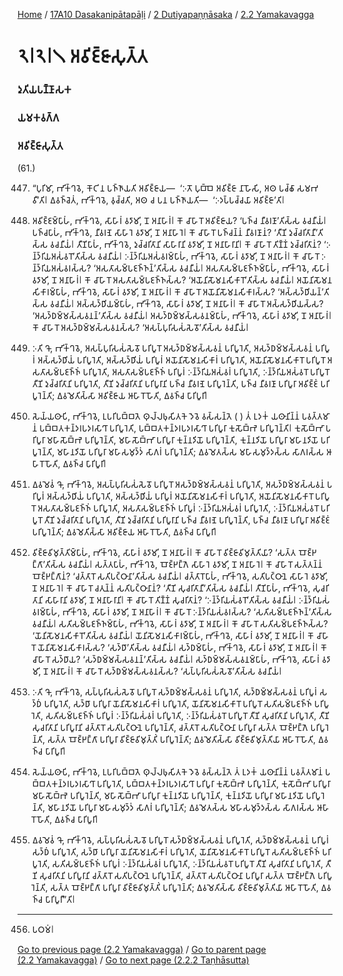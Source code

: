 
[Home](/) / [17A10 Dasakanipātapāḷi](/tipitaka/17A10.md) / [2 Dutiyapaṇṇāsaka](/tipitaka/17A10/2.md) / [2.2 Yamakavagga](/tipitaka/17A10/2/2.2.md)

# 𑁨𑁇𑁨𑁇𑁧 𑀅𑀯𑀺𑀚𑁆𑀚𑀸𑀲𑀼𑀢𑁆𑀢

### 𑀤𑀼𑀢𑀺𑀬𑀧𑀡𑁆𑀡𑀸𑀲𑀓

### 𑀬𑀫𑀓𑀯𑀕𑁆𑀕

### 𑀅𑀯𑀺𑀚𑁆𑀚𑀸𑀲𑀼𑀢𑁆𑀢

(61.)

447. “𑀧𑀼𑀭𑀺𑀫𑀸, 𑀪𑀺𑀓𑁆𑀔𑀯𑁂, 𑀓𑁄𑀝𑀺 𑀦 𑀧𑀜𑁆𑀜𑀸𑀬𑀢𑀺 𑀅𑀯𑀺𑀚𑁆𑀚𑀸𑀬—  ‘𑀇𑀢𑁄 𑀧𑀼𑀩𑁆𑀩𑁂 𑀅𑀯𑀺𑀚𑁆𑀚𑀸 𑀦𑀸𑀳𑁄𑀲𑀺, 𑀅𑀣 𑀧𑀘𑁆𑀙𑀸 𑀲𑀫𑀪𑀯𑀻’𑀢𑀺𑁇 𑀏𑀯𑀜𑁆𑀘𑁂𑀢𑀁, 𑀪𑀺𑀓𑁆𑀔𑀯𑁂, 𑀯𑀼𑀘𑁆𑀘𑀢𑀺, 𑀅𑀣 𑀘 𑀧𑀦 𑀧𑀜𑁆𑀜𑀸𑀬𑀢𑀺—  ‘𑀇𑀤𑀧𑁆𑀧𑀘𑁆𑀘𑀬𑀸 𑀅𑀯𑀺𑀚𑁆𑀚𑀸’𑀢𑀺𑁇

448. 𑀅𑀯𑀺𑀚𑁆𑀚𑀫𑁆𑀧𑀸𑀳𑀁, 𑀪𑀺𑀓𑁆𑀔𑀯𑁂, 𑀲𑀸𑀳𑀸𑀭𑀁 𑀯𑀤𑀸𑀫𑀺, 𑀦𑁄 𑀅𑀦𑀸𑀳𑀸𑀭𑀁𑁇 𑀓𑁄 𑀘𑀸𑀳𑀸𑀭𑁄 𑀅𑀯𑀺𑀚𑁆𑀚𑀸𑀬? ‘𑀧𑀜𑁆𑀘 𑀦𑀻𑀯𑀭𑀡𑀸’𑀢𑀺𑀲𑁆𑀲 𑀯𑀘𑀦𑀻𑀬𑀁𑁇 𑀧𑀜𑁆𑀘𑀧𑀸𑀳𑀁, 𑀪𑀺𑀓𑁆𑀔𑀯𑁂, 𑀦𑀻𑀯𑀭𑀡𑁂 𑀲𑀸𑀳𑀸𑀭𑁂 𑀯𑀤𑀸𑀫𑀺, 𑀦𑁄 𑀅𑀦𑀸𑀳𑀸𑀭𑁂𑁇 𑀓𑁄 𑀘𑀸𑀳𑀸𑀭𑁄 𑀧𑀜𑁆𑀘𑀦𑁆𑀦𑀁 𑀦𑀻𑀯𑀭𑀡𑀸𑀦𑀁? ‘𑀢𑀻𑀡𑀺 𑀤𑀼𑀘𑁆𑀘𑀭𑀺𑀢𑀸𑀦𑀻’𑀢𑀺𑀲𑁆𑀲 𑀯𑀘𑀦𑀻𑀬𑀁𑁇 𑀢𑀻𑀡𑀺𑀧𑀸𑀳𑀁, 𑀪𑀺𑀓𑁆𑀔𑀯𑁂, 𑀤𑀼𑀘𑁆𑀘𑀭𑀺𑀢𑀸𑀦𑀺 𑀲𑀸𑀳𑀸𑀭𑀸𑀦𑀺 𑀯𑀤𑀸𑀫𑀺, 𑀦𑁄 𑀅𑀦𑀸𑀳𑀸𑀭𑀸𑀦𑀺𑁇 𑀓𑁄 𑀘𑀸𑀳𑀸𑀭𑁄 𑀢𑀺𑀡𑁆𑀡𑀁 𑀤𑀼𑀘𑁆𑀘𑀭𑀺𑀢𑀸𑀦𑀁? ‘𑀇𑀦𑁆𑀤𑁆𑀭𑀺𑀬𑀅𑀲𑀁𑀯𑀭𑁄’𑀢𑀺𑀲𑁆𑀲 𑀯𑀘𑀦𑀻𑀬𑀁𑁇 𑀇𑀦𑁆𑀤𑁆𑀭𑀺𑀬𑀅𑀲𑀁𑀯𑀭𑀫𑁆𑀧𑀸𑀳𑀁, 𑀪𑀺𑀓𑁆𑀔𑀯𑁂, 𑀲𑀸𑀳𑀸𑀭𑀁 𑀯𑀤𑀸𑀫𑀺, 𑀦𑁄 𑀅𑀦𑀸𑀳𑀸𑀭𑀁𑁇 𑀓𑁄 𑀘𑀸𑀳𑀸𑀭𑁄 𑀇𑀦𑁆𑀤𑁆𑀭𑀺𑀬𑀅𑀲𑀁𑀯𑀭𑀲𑁆𑀲? ‘𑀅𑀲𑀢𑀸𑀲𑀫𑁆𑀧𑀚𑀜𑁆𑀜𑀦𑁆’𑀢𑀺𑀲𑁆𑀲 𑀯𑀘𑀦𑀻𑀬𑀁𑁇 𑀅𑀲𑀢𑀸𑀲𑀫𑁆𑀧𑀚𑀜𑁆𑀜𑀫𑁆𑀧𑀸𑀳𑀁, 𑀪𑀺𑀓𑁆𑀔𑀯𑁂, 𑀲𑀸𑀳𑀸𑀭𑀁 𑀯𑀤𑀸𑀫𑀺, 𑀦𑁄 𑀅𑀦𑀸𑀳𑀸𑀭𑀁𑁇 𑀓𑁄 𑀘𑀸𑀳𑀸𑀭𑁄 𑀅𑀲𑀢𑀸𑀲𑀫𑁆𑀧𑀚𑀜𑁆𑀜𑀲𑁆𑀲? ‘𑀅𑀬𑁄𑀦𑀺𑀲𑁄𑀫𑀦𑀲𑀺𑀓𑀸𑀭𑁄’𑀢𑀺𑀲𑁆𑀲 𑀯𑀘𑀦𑀻𑀬𑀁𑁇 𑀅𑀬𑁄𑀦𑀺𑀲𑁄𑀫𑀦𑀲𑀺𑀓𑀸𑀭𑀫𑁆𑀧𑀸𑀳𑀁, 𑀪𑀺𑀓𑁆𑀔𑀯𑁂, 𑀲𑀸𑀳𑀸𑀭𑀁 𑀯𑀤𑀸𑀫𑀺, 𑀦𑁄 𑀅𑀦𑀸𑀳𑀸𑀭𑀁𑁇 𑀓𑁄 𑀘𑀸𑀳𑀸𑀭𑁄 𑀅𑀬𑁄𑀦𑀺𑀲𑁄𑀫𑀦𑀲𑀺𑀓𑀸𑀭𑀲𑁆𑀲? ‘𑀅𑀲𑁆𑀲𑀤𑁆𑀥𑀺𑀬𑀦𑁆’𑀢𑀺𑀲𑁆𑀲 𑀯𑀘𑀦𑀻𑀬𑀁𑁇 𑀅𑀲𑁆𑀲𑀤𑁆𑀥𑀺𑀬𑀫𑁆𑀧𑀸𑀳𑀁, 𑀪𑀺𑀓𑁆𑀔𑀯𑁂, 𑀲𑀸𑀳𑀸𑀭𑀁 𑀯𑀤𑀸𑀫𑀺, 𑀦𑁄 𑀅𑀦𑀸𑀳𑀸𑀭𑀁𑁇 𑀓𑁄 𑀘𑀸𑀳𑀸𑀭𑁄 𑀅𑀲𑁆𑀲𑀤𑁆𑀥𑀺𑀬𑀲𑁆𑀲? ‘𑀅𑀲𑀤𑁆𑀥𑀫𑁆𑀫𑀲𑁆𑀲𑀯𑀦𑀦𑁆’𑀢𑀺𑀲𑁆𑀲 𑀯𑀘𑀦𑀻𑀬𑀁𑁇 𑀅𑀲𑀤𑁆𑀥𑀫𑁆𑀫𑀲𑁆𑀲𑀯𑀦𑀫𑁆𑀧𑀸𑀳𑀁, 𑀪𑀺𑀓𑁆𑀔𑀯𑁂, 𑀲𑀸𑀳𑀸𑀭𑀁 𑀯𑀤𑀸𑀫𑀺, 𑀦𑁄 𑀅𑀦𑀸𑀳𑀸𑀭𑀁𑁇 𑀓𑁄 𑀘𑀸𑀳𑀸𑀭𑁄 𑀅𑀲𑀤𑁆𑀥𑀫𑁆𑀫𑀲𑁆𑀲𑀯𑀦𑀲𑁆𑀲? ‘𑀅𑀲𑀧𑁆𑀧𑀼𑀭𑀺𑀲𑀲𑀁𑀲𑁂𑀯𑁄’𑀢𑀺𑀲𑁆𑀲 𑀯𑀘𑀦𑀻𑀬𑀁𑁇

449. 𑀇𑀢𑀺 𑀔𑁄, 𑀪𑀺𑀓𑁆𑀔𑀯𑁂, 𑀅𑀲𑀧𑁆𑀧𑀼𑀭𑀺𑀲𑀲𑀁𑀲𑁂𑀯𑁄 𑀧𑀭𑀺𑀧𑀽𑀭𑁄 𑀅𑀲𑀤𑁆𑀥𑀫𑁆𑀫𑀲𑁆𑀲𑀯𑀦𑀁 𑀧𑀭𑀺𑀧𑀽𑀭𑁂𑀢𑀺, 𑀅𑀲𑀤𑁆𑀥𑀫𑁆𑀫𑀲𑁆𑀲𑀯𑀦𑀁 𑀧𑀭𑀺𑀧𑀽𑀭𑀁 𑀅𑀲𑁆𑀲𑀤𑁆𑀥𑀺𑀬𑀁 𑀧𑀭𑀺𑀧𑀽𑀭𑁂𑀢𑀺, 𑀅𑀲𑁆𑀲𑀤𑁆𑀥𑀺𑀬𑀁 𑀧𑀭𑀺𑀧𑀽𑀭𑀁 𑀅𑀬𑁄𑀦𑀺𑀲𑁄𑀫𑀦𑀲𑀺𑀓𑀸𑀭𑀁 𑀧𑀭𑀺𑀧𑀽𑀭𑁂𑀢𑀺, 𑀅𑀬𑁄𑀦𑀺𑀲𑁄𑀫𑀦𑀲𑀺𑀓𑀸𑀭𑁄 𑀧𑀭𑀺𑀧𑀽𑀭𑁄 𑀅𑀲𑀢𑀸𑀲𑀫𑁆𑀧𑀚𑀜𑁆𑀜𑀁 𑀧𑀭𑀺𑀧𑀽𑀭𑁂𑀢𑀺, 𑀅𑀲𑀢𑀸𑀲𑀫𑁆𑀧𑀚𑀜𑁆𑀜𑀁 𑀧𑀭𑀺𑀧𑀽𑀭𑀁 𑀇𑀦𑁆𑀤𑁆𑀭𑀺𑀬𑀅𑀲𑀁𑀯𑀭𑀁 𑀧𑀭𑀺𑀧𑀽𑀭𑁂𑀢𑀺, 𑀇𑀦𑁆𑀤𑁆𑀭𑀺𑀬𑀅𑀲𑀁𑀯𑀭𑁄 𑀧𑀭𑀺𑀧𑀽𑀭𑁄 𑀢𑀻𑀡𑀺 𑀤𑀼𑀘𑁆𑀘𑀭𑀺𑀢𑀸𑀦𑀺 𑀧𑀭𑀺𑀧𑀽𑀭𑁂𑀢𑀺, 𑀢𑀻𑀡𑀺 𑀤𑀼𑀘𑁆𑀘𑀭𑀺𑀢𑀸𑀦𑀺 𑀧𑀭𑀺𑀧𑀽𑀭𑀸𑀦𑀺 𑀧𑀜𑁆𑀘 𑀦𑀻𑀯𑀭𑀡𑁂 𑀧𑀭𑀺𑀧𑀽𑀭𑁂𑀦𑁆𑀢𑀺, 𑀧𑀜𑁆𑀘 𑀦𑀻𑀯𑀭𑀡𑀸 𑀧𑀭𑀺𑀧𑀽𑀭𑀸 𑀅𑀯𑀺𑀚𑁆𑀚𑀁 𑀧𑀭𑀺𑀧𑀽𑀭𑁂𑀦𑁆𑀢𑀺; 𑀏𑀯𑀫𑁂𑀢𑀺𑀲𑁆𑀲𑀸 𑀅𑀯𑀺𑀚𑁆𑀚𑀸𑀬 𑀆𑀳𑀸𑀭𑁄 𑀳𑁄𑀢𑀺, 𑀏𑀯𑀜𑁆𑀘 𑀧𑀸𑀭𑀺𑀧𑀽𑀭𑀺𑁇

450. 𑀲𑁂𑀬𑁆𑀬𑀣𑀸𑀧𑀺, 𑀪𑀺𑀓𑁆𑀔𑀯𑁂, 𑀉𑀧𑀭𑀺𑀧𑀩𑁆𑀩𑀢𑁂 𑀣𑀼𑀮𑁆𑀮𑀨𑀼𑀲𑀺𑀢𑀓𑁂 𑀤𑁂𑀯𑁂 𑀯𑀲𑁆𑀲𑀦𑁆𑀢𑁂 ( ) 𑀢𑀁 𑀉𑀤𑀓𑀁 𑀬𑀣𑀸𑀦𑀺𑀦𑁆𑀦𑀁 𑀧𑀯𑀢𑁆𑀢𑀫𑀸𑀦𑀁 𑀧𑀩𑁆𑀩𑀢𑀓𑀦𑁆𑀤𑀭𑀧𑀤𑀭𑀲𑀸𑀔𑀸 𑀧𑀭𑀺𑀧𑀽𑀭𑁂𑀢𑀺, 𑀧𑀩𑁆𑀩𑀢𑀓𑀦𑁆𑀤𑀭𑀧𑀤𑀭𑀲𑀸𑀔𑀸 𑀧𑀭𑀺𑀧𑀽𑀭𑀸 𑀓𑀼𑀲𑁄𑀩𑁆𑀪𑁂 𑀧𑀭𑀺𑀧𑀽𑀭𑁂𑀦𑁆𑀢𑀺𑁇 𑀓𑀼𑀲𑁄𑀩𑁆𑀪𑀸 𑀧𑀭𑀺𑀧𑀽𑀭𑀸 𑀫𑀳𑀸𑀲𑁄𑀩𑁆𑀪𑁂 𑀧𑀭𑀺𑀧𑀽𑀭𑁂𑀦𑁆𑀢𑀺, 𑀫𑀳𑀸𑀲𑁄𑀩𑁆𑀪𑀸 𑀧𑀭𑀺𑀧𑀽𑀭𑀸 𑀓𑀼𑀦𑁆𑀦𑀤𑀺𑀬𑁄 𑀧𑀭𑀺𑀧𑀽𑀭𑁂𑀦𑁆𑀢𑀺, 𑀓𑀼𑀦𑁆𑀦𑀤𑀺𑀬𑁄 𑀧𑀭𑀺𑀧𑀽𑀭𑀸 𑀫𑀳𑀸𑀦𑀤𑀺𑀬𑁄 𑀧𑀭𑀺𑀧𑀽𑀭𑁂𑀦𑁆𑀢𑀺, 𑀫𑀳𑀸𑀦𑀤𑀺𑀬𑁄 𑀧𑀭𑀺𑀧𑀽𑀭𑀸 𑀫𑀳𑀸𑀲𑀫𑀼𑀤𑁆𑀤𑀁 𑀲𑀸𑀕𑀭𑀁 𑀧𑀭𑀺𑀧𑀽𑀭𑁂𑀦𑁆𑀢𑀺; 𑀏𑀯𑀫𑁂𑀢𑀲𑁆𑀲 𑀫𑀳𑀸𑀲𑀫𑀼𑀤𑁆𑀤𑀲𑁆𑀲 𑀲𑀸𑀕𑀭𑀲𑁆𑀲 𑀆𑀳𑀸𑀭𑁄 𑀳𑁄𑀢𑀺, 𑀏𑀯𑀜𑁆𑀘 𑀧𑀸𑀭𑀺𑀧𑀽𑀭𑀺𑁇

451. 𑀏𑀯𑀫𑁂𑀯𑀁 𑀔𑁄, 𑀪𑀺𑀓𑁆𑀔𑀯𑁂, 𑀅𑀲𑀧𑁆𑀧𑀼𑀭𑀺𑀲𑀲𑀁𑀲𑁂𑀯𑁄 𑀧𑀭𑀺𑀧𑀽𑀭𑁄 𑀅𑀲𑀤𑁆𑀥𑀫𑁆𑀫𑀲𑁆𑀲𑀯𑀦𑀁 𑀧𑀭𑀺𑀧𑀽𑀭𑁂𑀢𑀺, 𑀅𑀲𑀤𑁆𑀥𑀫𑁆𑀫𑀲𑁆𑀲𑀯𑀦𑀁 𑀧𑀭𑀺𑀧𑀽𑀭𑀁 𑀅𑀲𑁆𑀲𑀤𑁆𑀥𑀺𑀬𑀁 𑀧𑀭𑀺𑀧𑀽𑀭𑁂𑀢𑀺, 𑀅𑀲𑁆𑀲𑀤𑁆𑀥𑀺𑀬𑀁 𑀧𑀭𑀺𑀧𑀽𑀭𑀁 𑀅𑀬𑁄𑀦𑀺𑀲𑁄𑀫𑀦𑀲𑀺𑀓𑀸𑀭𑀁 𑀧𑀭𑀺𑀧𑀽𑀭𑁂𑀢𑀺, 𑀅𑀬𑁄𑀦𑀺𑀲𑁄𑀫𑀦𑀲𑀺𑀓𑀸𑀭𑁄 𑀧𑀭𑀺𑀧𑀽𑀭𑁄 𑀅𑀲𑀢𑀸𑀲𑀫𑁆𑀧𑀚𑀜𑁆𑀜𑀁 𑀧𑀭𑀺𑀧𑀽𑀭𑁂𑀢𑀺, 𑀅𑀲𑀢𑀸𑀲𑀫𑁆𑀧𑀚𑀜𑁆𑀜𑀁 𑀧𑀭𑀺𑀧𑀽𑀭𑀁 𑀇𑀦𑁆𑀤𑁆𑀭𑀺𑀬𑀅𑀲𑀁𑀯𑀭𑀁 𑀧𑀭𑀺𑀧𑀽𑀭𑁂𑀢𑀺, 𑀇𑀦𑁆𑀤𑁆𑀭𑀺𑀬𑀅𑀲𑀁𑀯𑀭𑁄 𑀧𑀭𑀺𑀧𑀽𑀭𑁄 𑀢𑀻𑀡𑀺 𑀤𑀼𑀘𑁆𑀘𑀭𑀺𑀢𑀸𑀦𑀺 𑀧𑀭𑀺𑀧𑀽𑀭𑁂𑀢𑀺, 𑀢𑀻𑀡𑀺 𑀤𑀼𑀘𑁆𑀘𑀭𑀺𑀢𑀸𑀦𑀺 𑀧𑀭𑀺𑀧𑀽𑀭𑀸𑀦𑀺 𑀧𑀜𑁆𑀘 𑀦𑀻𑀯𑀭𑀡𑁂 𑀧𑀭𑀺𑀧𑀽𑀭𑁂𑀦𑁆𑀢𑀺, 𑀧𑀜𑁆𑀘 𑀦𑀻𑀯𑀭𑀡𑀸 𑀧𑀭𑀺𑀧𑀽𑀭𑀸 𑀅𑀯𑀺𑀚𑁆𑀚𑀁 𑀧𑀭𑀺𑀧𑀽𑀭𑁂𑀦𑁆𑀢𑀺; 𑀏𑀯𑀫𑁂𑀢𑀺𑀲𑁆𑀲𑀸 𑀅𑀯𑀺𑀚𑁆𑀚𑀸𑀬 𑀆𑀳𑀸𑀭𑁄 𑀳𑁄𑀢𑀺, 𑀏𑀯𑀜𑁆𑀘 𑀧𑀸𑀭𑀺𑀧𑀽𑀭𑀺𑁇

452. 𑀯𑀺𑀚𑁆𑀚𑀸𑀯𑀺𑀫𑀼𑀢𑁆𑀢𑀺𑀫𑁆𑀧𑀸𑀳𑀁, 𑀪𑀺𑀓𑁆𑀔𑀯𑁂, 𑀲𑀸𑀳𑀸𑀭𑀁 𑀯𑀤𑀸𑀫𑀺, 𑀦𑁄 𑀅𑀦𑀸𑀳𑀸𑀭𑀁𑁇 𑀓𑁄 𑀘𑀸𑀳𑀸𑀭𑁄 𑀯𑀺𑀚𑁆𑀚𑀸𑀯𑀺𑀫𑀼𑀢𑁆𑀢𑀺𑀬𑀸? ‘𑀲𑀢𑁆𑀢 𑀩𑁄𑀚𑁆𑀛𑀗𑁆𑀕𑀸’𑀢𑀺𑀲𑁆𑀲 𑀯𑀘𑀦𑀻𑀬𑀁𑁇 𑀲𑀢𑁆𑀢𑀧𑀸𑀳𑀁, 𑀪𑀺𑀓𑁆𑀔𑀯𑁂, 𑀩𑁄𑀚𑁆𑀛𑀗𑁆𑀕𑁂 𑀲𑀸𑀳𑀸𑀭𑁂 𑀯𑀤𑀸𑀫𑀺, 𑀦𑁄 𑀅𑀦𑀸𑀳𑀸𑀭𑁂𑁇 𑀓𑁄 𑀘𑀸𑀳𑀸𑀭𑁄 𑀲𑀢𑁆𑀢𑀦𑁆𑀦𑀁 𑀩𑁄𑀚𑁆𑀛𑀗𑁆𑀕𑀸𑀦𑀁? ‘𑀘𑀢𑁆𑀢𑀸𑀭𑁄 𑀲𑀢𑀺𑀧𑀝𑁆𑀞𑀸𑀦𑀸’𑀢𑀺𑀲𑁆𑀲 𑀯𑀘𑀦𑀻𑀬𑀁𑁇 𑀘𑀢𑁆𑀢𑀸𑀭𑁄𑀧𑀸𑀳𑀁, 𑀪𑀺𑀓𑁆𑀔𑀯𑁂, 𑀲𑀢𑀺𑀧𑀝𑁆𑀞𑀸𑀦𑁂 𑀲𑀸𑀳𑀸𑀭𑁂 𑀯𑀤𑀸𑀫𑀺, 𑀦𑁄 𑀅𑀦𑀸𑀳𑀸𑀭𑁂𑁇 𑀓𑁄 𑀘𑀸𑀳𑀸𑀭𑁄 𑀘𑀢𑀼𑀦𑁆𑀦𑀁 𑀲𑀢𑀺𑀧𑀝𑁆𑀞𑀸𑀦𑀸𑀦𑀁? ‘𑀢𑀻𑀡𑀺 𑀲𑀼𑀘𑀭𑀺𑀢𑀸𑀦𑀻’𑀢𑀺𑀲𑁆𑀲 𑀯𑀘𑀦𑀻𑀬𑀁𑁇 𑀢𑀻𑀡𑀺𑀧𑀸𑀳𑀁, 𑀪𑀺𑀓𑁆𑀔𑀯𑁂, 𑀲𑀼𑀘𑀭𑀺𑀢𑀸𑀦𑀺 𑀲𑀸𑀳𑀸𑀭𑀸𑀦𑀺 𑀯𑀤𑀸𑀫𑀺, 𑀦𑁄 𑀅𑀦𑀸𑀳𑀸𑀭𑀸𑀦𑀺𑁇 𑀓𑁄 𑀘𑀸𑀳𑀸𑀭𑁄 𑀢𑀺𑀡𑁆𑀡𑀁 𑀲𑀼𑀘𑀭𑀺𑀢𑀸𑀦𑀁? ‘𑀇𑀦𑁆𑀤𑁆𑀭𑀺𑀬𑀲𑀁𑀯𑀭𑁄’𑀢𑀺𑀲𑁆𑀲 𑀯𑀘𑀦𑀻𑀬𑀁𑁇 𑀇𑀦𑁆𑀤𑁆𑀭𑀺𑀬𑀲𑀁𑀯𑀭𑀫𑁆𑀧𑀸𑀳𑀁, 𑀪𑀺𑀓𑁆𑀔𑀯𑁂, 𑀲𑀸𑀳𑀸𑀭𑀁 𑀯𑀤𑀸𑀫𑀺, 𑀦𑁄 𑀅𑀦𑀸𑀳𑀸𑀭𑀁𑁇 𑀓𑁄 𑀘𑀸𑀳𑀸𑀭𑁄 𑀇𑀦𑁆𑀤𑁆𑀭𑀺𑀬𑀲𑀁𑀯𑀭𑀲𑁆𑀲? ‘𑀲𑀢𑀺𑀲𑀫𑁆𑀧𑀚𑀜𑁆𑀜𑀦𑁆’𑀢𑀺𑀲𑁆𑀲 𑀯𑀘𑀦𑀻𑀬𑀁𑁇 𑀲𑀢𑀺𑀲𑀫𑁆𑀧𑀚𑀜𑁆𑀜𑀫𑁆𑀧𑀸𑀳𑀁, 𑀪𑀺𑀓𑁆𑀔𑀯𑁂, 𑀲𑀸𑀳𑀸𑀭𑀁 𑀯𑀤𑀸𑀫𑀺, 𑀦𑁄 𑀅𑀦𑀸𑀳𑀸𑀭𑀁𑁇 𑀓𑁄 𑀘𑀸𑀳𑀸𑀭𑁄 𑀲𑀢𑀺𑀲𑀫𑁆𑀧𑀚𑀜𑁆𑀜𑀲𑁆𑀲? ‘𑀬𑁄𑀦𑀺𑀲𑁄𑀫𑀦𑀲𑀺𑀓𑀸𑀭𑁄’𑀢𑀺𑀲𑁆𑀲 𑀯𑀘𑀦𑀻𑀬𑀁𑁇 𑀬𑁄𑀦𑀺𑀲𑁄𑀫𑀦𑀲𑀺𑀓𑀸𑀭𑀫𑁆𑀧𑀸𑀳𑀁, 𑀪𑀺𑀓𑁆𑀔𑀯𑁂, 𑀲𑀸𑀳𑀸𑀭𑀁 𑀯𑀤𑀸𑀫𑀺, 𑀦𑁄 𑀅𑀦𑀸𑀳𑀸𑀭𑀁𑁇 𑀓𑁄 𑀘𑀸𑀳𑀸𑀭𑁄 𑀬𑁄𑀦𑀺𑀲𑁄𑀫𑀦𑀲𑀺𑀓𑀸𑀭𑀲𑁆𑀲? ‘𑀲𑀤𑁆𑀥𑀸’𑀢𑀺𑀲𑁆𑀲 𑀯𑀘𑀦𑀻𑀬𑀁𑁇 𑀲𑀤𑁆𑀥𑀫𑁆𑀧𑀸𑀳𑀁, 𑀪𑀺𑀓𑁆𑀔𑀯𑁂, 𑀲𑀸𑀳𑀸𑀭𑀁 𑀯𑀤𑀸𑀫𑀺, 𑀦𑁄 𑀅𑀦𑀸𑀳𑀸𑀭𑀁𑁇 𑀓𑁄 𑀘𑀸𑀳𑀸𑀭𑁄 𑀲𑀤𑁆𑀥𑀸𑀬? ‘𑀲𑀤𑁆𑀥𑀫𑁆𑀫𑀲𑁆𑀲𑀯𑀦𑀦𑁆’𑀢𑀺𑀲𑁆𑀲 𑀯𑀘𑀦𑀻𑀬𑀁𑁇 𑀲𑀤𑁆𑀥𑀫𑁆𑀫𑀲𑁆𑀲𑀯𑀦𑀫𑁆𑀧𑀸𑀳𑀁, 𑀪𑀺𑀓𑁆𑀔𑀯𑁂, 𑀲𑀸𑀳𑀸𑀭𑀁 𑀯𑀤𑀸𑀫𑀺, 𑀦𑁄 𑀅𑀦𑀸𑀳𑀸𑀭𑀁𑁇 𑀓𑁄 𑀘𑀸𑀳𑀸𑀭𑁄 𑀲𑀤𑁆𑀥𑀫𑁆𑀫𑀲𑁆𑀲𑀯𑀦𑀲𑁆𑀲? ‘𑀲𑀧𑁆𑀧𑀼𑀭𑀺𑀲𑀲𑀁𑀲𑁂𑀯𑁄’𑀢𑀺𑀲𑁆𑀲 𑀯𑀘𑀦𑀻𑀬𑀁𑁇

453. 𑀇𑀢𑀺 𑀔𑁄, 𑀪𑀺𑀓𑁆𑀔𑀯𑁂, 𑀲𑀧𑁆𑀧𑀼𑀭𑀺𑀲𑀲𑀁𑀲𑁂𑀯𑁄 𑀧𑀭𑀺𑀧𑀽𑀭𑁄 𑀲𑀤𑁆𑀥𑀫𑁆𑀫𑀲𑁆𑀲𑀯𑀦𑀁 𑀧𑀭𑀺𑀧𑀽𑀭𑁂𑀢𑀺, 𑀲𑀤𑁆𑀥𑀫𑁆𑀫𑀲𑁆𑀲𑀯𑀦𑀁 𑀧𑀭𑀺𑀧𑀽𑀭𑀁 𑀲𑀤𑁆𑀥𑀁 𑀧𑀭𑀺𑀧𑀽𑀭𑁂𑀢𑀺, 𑀲𑀤𑁆𑀥𑀸 𑀧𑀭𑀺𑀧𑀽𑀭𑀸 𑀬𑁄𑀦𑀺𑀲𑁄𑀫𑀦𑀲𑀺𑀓𑀸𑀭𑀁 𑀧𑀭𑀺𑀧𑀽𑀭𑁂𑀢𑀺, 𑀬𑁄𑀦𑀺𑀲𑁄𑀫𑀦𑀲𑀺𑀓𑀸𑀭𑁄 𑀧𑀭𑀺𑀧𑀽𑀭𑁄 𑀲𑀢𑀺𑀲𑀫𑁆𑀧𑀚𑀜𑁆𑀜𑀁 𑀧𑀭𑀺𑀧𑀽𑀭𑁂𑀢𑀺, 𑀲𑀢𑀺𑀲𑀫𑁆𑀧𑀚𑀜𑁆𑀜𑀁 𑀧𑀭𑀺𑀧𑀽𑀭𑀁 𑀇𑀦𑁆𑀤𑁆𑀭𑀺𑀬𑀲𑀁𑀯𑀭𑀁 𑀧𑀭𑀺𑀧𑀽𑀭𑁂𑀢𑀺, 𑀇𑀦𑁆𑀤𑁆𑀭𑀺𑀬𑀲𑀁𑀯𑀭𑁄 𑀧𑀭𑀺𑀧𑀽𑀭𑁄 𑀢𑀻𑀡𑀺 𑀲𑀼𑀘𑀭𑀺𑀢𑀸𑀦𑀺 𑀧𑀭𑀺𑀧𑀽𑀭𑁂𑀢𑀺, 𑀢𑀻𑀡𑀺 𑀲𑀼𑀘𑀭𑀺𑀢𑀸𑀦𑀺 𑀧𑀭𑀺𑀧𑀽𑀭𑀸𑀦𑀺 𑀘𑀢𑁆𑀢𑀸𑀭𑁄 𑀲𑀢𑀺𑀧𑀝𑁆𑀞𑀸𑀦𑁂 𑀧𑀭𑀺𑀧𑀽𑀭𑁂𑀦𑁆𑀢𑀺, 𑀘𑀢𑁆𑀢𑀸𑀭𑁄 𑀲𑀢𑀺𑀧𑀝𑁆𑀞𑀸𑀦𑀸 𑀧𑀭𑀺𑀧𑀽𑀭𑀸 𑀲𑀢𑁆𑀢 𑀩𑁄𑀚𑁆𑀛𑀗𑁆𑀕𑁂 𑀧𑀭𑀺𑀧𑀽𑀭𑁂𑀦𑁆𑀢𑀺, 𑀲𑀢𑁆𑀢 𑀩𑁄𑀚𑁆𑀛𑀗𑁆𑀕𑀸 𑀧𑀭𑀺𑀧𑀽𑀭𑀸 𑀯𑀺𑀚𑁆𑀚𑀸𑀯𑀺𑀫𑀼𑀢𑁆𑀢𑀺𑀁 𑀧𑀭𑀺𑀧𑀽𑀭𑁂𑀦𑁆𑀢𑀺; 𑀏𑀯𑀫𑁂𑀢𑀺𑀲𑁆𑀲𑀸 𑀯𑀺𑀚𑁆𑀚𑀸𑀯𑀺𑀫𑀼𑀢𑁆𑀢𑀺𑀬𑀸 𑀆𑀳𑀸𑀭𑁄 𑀳𑁄𑀢𑀺, 𑀏𑀯𑀜𑁆𑀘 𑀧𑀸𑀭𑀺𑀧𑀽𑀭𑀺𑁇

454. 𑀲𑁂𑀬𑁆𑀬𑀣𑀸𑀧𑀺, 𑀪𑀺𑀓𑁆𑀔𑀯𑁂, 𑀉𑀧𑀭𑀺𑀧𑀩𑁆𑀩𑀢𑁂 𑀣𑀼𑀮𑁆𑀮𑀨𑀼𑀲𑀺𑀢𑀓𑁂 𑀤𑁂𑀯𑁂 𑀯𑀲𑁆𑀲𑀦𑁆𑀢𑁂 𑀢𑀁 𑀉𑀤𑀓𑀁 𑀬𑀣𑀸𑀦𑀺𑀦𑁆𑀦𑀁 𑀧𑀯𑀢𑁆𑀢𑀫𑀸𑀦𑀁 𑀧𑀩𑁆𑀩𑀢𑀓𑀦𑁆𑀤𑀭𑀧𑀤𑀭𑀲𑀸𑀔𑀸 𑀧𑀭𑀺𑀧𑀽𑀭𑁂𑀢𑀺, 𑀧𑀩𑁆𑀩𑀢𑀓𑀦𑁆𑀤𑀭𑀧𑀤𑀭𑀲𑀸𑀔𑀸 𑀧𑀭𑀺𑀧𑀽𑀭𑀸 𑀓𑀼𑀲𑁄𑀩𑁆𑀪𑁂 𑀧𑀭𑀺𑀧𑀽𑀭𑁂𑀦𑁆𑀢𑀺, 𑀓𑀼𑀲𑁄𑀩𑁆𑀪𑀸 𑀧𑀭𑀺𑀧𑀽𑀭𑀸 𑀫𑀳𑀸𑀲𑁄𑀩𑁆𑀪𑁂 𑀧𑀭𑀺𑀧𑀽𑀭𑁂𑀦𑁆𑀢𑀺, 𑀫𑀳𑀸𑀲𑁄𑀩𑁆𑀪𑀸 𑀧𑀭𑀺𑀧𑀽𑀭𑀸 𑀓𑀼𑀦𑁆𑀦𑀤𑀺𑀬𑁄 𑀧𑀭𑀺𑀧𑀽𑀭𑁂𑀦𑁆𑀢𑀺, 𑀓𑀼𑀦𑁆𑀦𑀤𑀺𑀬𑁄 𑀧𑀭𑀺𑀧𑀽𑀭𑀸 𑀫𑀳𑀸𑀦𑀤𑀺𑀬𑁄 𑀧𑀭𑀺𑀧𑀽𑀭𑁂𑀦𑁆𑀢𑀺, 𑀫𑀳𑀸𑀦𑀤𑀺𑀬𑁄 𑀧𑀭𑀺𑀧𑀽𑀭𑀸 𑀫𑀳𑀸𑀲𑀫𑀼𑀤𑁆𑀤𑀁 𑀲𑀸𑀕𑀭𑀁 𑀧𑀭𑀺𑀧𑀽𑀭𑁂𑀦𑁆𑀢𑀺; 𑀏𑀯𑀫𑁂𑀢𑀲𑁆𑀲 𑀫𑀳𑀸𑀲𑀫𑀼𑀤𑁆𑀤𑀲𑁆𑀲 𑀲𑀸𑀕𑀭𑀲𑁆𑀲 𑀆𑀳𑀸𑀭𑁄 𑀳𑁄𑀢𑀺, 𑀏𑀯𑀜𑁆𑀘 𑀧𑀸𑀭𑀺𑀧𑀽𑀭𑀺𑁇

455. 𑀏𑀯𑀫𑁂𑀯𑀁 𑀔𑁄, 𑀪𑀺𑀓𑁆𑀔𑀯𑁂, 𑀲𑀧𑁆𑀧𑀼𑀭𑀺𑀲𑀲𑀁𑀲𑁂𑀯𑁄 𑀧𑀭𑀺𑀧𑀽𑀭𑁄 𑀲𑀤𑁆𑀥𑀫𑁆𑀫𑀲𑁆𑀲𑀯𑀦𑀁 𑀧𑀭𑀺𑀧𑀽𑀭𑁂𑀢𑀺, 𑀲𑀤𑁆𑀥𑀫𑁆𑀫𑀲𑁆𑀲𑀯𑀦𑀁 𑀧𑀭𑀺𑀧𑀽𑀭𑀁 𑀲𑀤𑁆𑀥𑀁 𑀧𑀭𑀺𑀧𑀽𑀭𑁂𑀢𑀺, 𑀲𑀤𑁆𑀥𑀸 𑀧𑀭𑀺𑀧𑀽𑀭𑀸 𑀬𑁄𑀦𑀺𑀲𑁄𑀫𑀦𑀲𑀺𑀓𑀸𑀭𑀁 𑀧𑀭𑀺𑀧𑀽𑀭𑁂𑀢𑀺, 𑀬𑁄𑀦𑀺𑀲𑁄𑀫𑀦𑀲𑀺𑀓𑀸𑀭𑁄 𑀧𑀭𑀺𑀧𑀽𑀭𑁄 𑀲𑀢𑀺𑀲𑀫𑁆𑀧𑀚𑀜𑁆𑀜𑀁 𑀧𑀭𑀺𑀧𑀽𑀭𑁂𑀢𑀺, 𑀲𑀢𑀺𑀲𑀫𑁆𑀧𑀚𑀜𑁆𑀜𑀁 𑀧𑀭𑀺𑀧𑀽𑀭𑀁 𑀇𑀦𑁆𑀤𑁆𑀭𑀺𑀬𑀲𑀁𑀯𑀭𑀁 𑀧𑀭𑀺𑀧𑀽𑀭𑁂𑀢𑀺, 𑀇𑀦𑁆𑀤𑁆𑀭𑀺𑀬𑀲𑀁𑀯𑀭𑁄 𑀧𑀭𑀺𑀧𑀽𑀭𑁄 𑀢𑀻𑀡𑀺 𑀲𑀼𑀘𑀭𑀺𑀢𑀸𑀦𑀺 𑀧𑀭𑀺𑀧𑀽𑀭𑁂𑀢𑀺, 𑀢𑀻𑀡𑀺 𑀲𑀼𑀘𑀭𑀺𑀢𑀸𑀦𑀺 𑀧𑀭𑀺𑀧𑀽𑀭𑀸𑀦𑀺 𑀘𑀢𑁆𑀢𑀸𑀭𑁄 𑀲𑀢𑀺𑀧𑀝𑁆𑀞𑀸𑀦𑁂 𑀧𑀭𑀺𑀧𑀽𑀭𑁂𑀦𑁆𑀢𑀺, 𑀘𑀢𑁆𑀢𑀸𑀭𑁄 𑀲𑀢𑀺𑀧𑀝𑁆𑀞𑀸𑀦𑀸 𑀧𑀭𑀺𑀧𑀽𑀭𑀸 𑀲𑀢𑁆𑀢 𑀩𑁄𑀚𑁆𑀛𑀗𑁆𑀕𑁂 𑀧𑀭𑀺𑀧𑀽𑀭𑁂𑀦𑁆𑀢𑀺, 𑀲𑀢𑁆𑀢 𑀩𑁄𑀚𑁆𑀛𑀗𑁆𑀕𑀸 𑀧𑀭𑀺𑀧𑀽𑀭𑀸 𑀯𑀺𑀚𑁆𑀚𑀸𑀯𑀺𑀫𑀼𑀢𑁆𑀢𑀺𑀁 𑀧𑀭𑀺𑀧𑀽𑀭𑁂𑀦𑁆𑀢𑀺; 𑀏𑀯𑀫𑁂𑀢𑀺𑀲𑁆𑀲𑀸 𑀯𑀺𑀚𑁆𑀚𑀸𑀯𑀺𑀫𑀼𑀢𑁆𑀢𑀺𑀬𑀸 𑀆𑀳𑀸𑀭𑁄 𑀳𑁄𑀢𑀺, 𑀏𑀯𑀜𑁆𑀘 𑀧𑀸𑀭𑀺𑀧𑀽𑀭𑀻”𑀢𑀺𑁇

---

456. 𑀧𑀞𑀫𑀁𑁇



[Go to previous page (2.2 Yamakavagga)](/tipitaka/17A10/2/2.2.md) / [Go to parent page (2.2 Yamakavagga)](/tipitaka/17A10/2/2.2.md) / [Go to next page (2.2.2 Taṇhāsutta)](/tipitaka/17A10/2/2.2/2.2.2.md)


